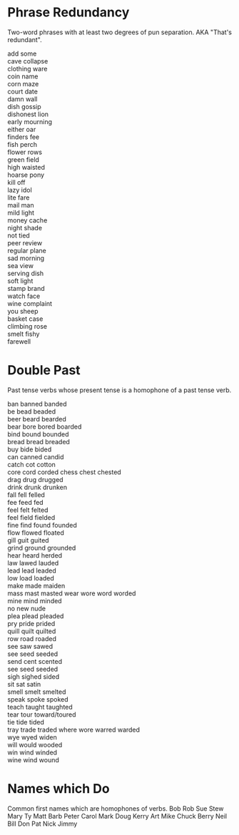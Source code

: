 # Phrase Redundancy
Two-word phrases with at least two degrees of pun separation. AKA "That's redundant".

add some  
cave collapse  
clothing ware  
coin name  
corn maze  
court date  
damn wall  
dish gossip  
dishonest lion  
early mourning  
either oar  
finders fee  
fish perch  
flower rows  
green field  
high waisted  
hoarse pony  
kill off  
lazy idol  
lite fare  
mail man  
mild light  
money cache  
night shade  
not tied  
peer review  
regular plane  
sad morning  
sea view  
serving dish  
soft light  
stamp brand  
watch face  
wine complaint  
you sheep  
basket case  
climbing rose  
smelt fishy  
farewell  

# Double Past
Past tense verbs whose present tense is a homophone of a past tense verb.

ban banned banded  
be bead beaded  
beer beard bearded  
bear bore bored boarded  
bind bound bounded  
bread bread breaded  
buy bide bided  
can canned candid  
catch cot cotton  
core cord corded
chess chest chested  
drag drug drugged  
drink drunk drunken  
fall fell felled  
fee feed fed  
feel felt felted  
feel field fielded  
fine find found founded  
flow flowed floated  
gill guit guited  
grind ground grounded  
hear heard herded  
law lawed lauded  
lead lead leaded  
low load loaded  
make made maiden  
mass mast masted
wear wore word worded  
mine mind minded  
no new nude  
plea plead pleaded  
pry pride prided  
quill quilt quilted  
row road roaded  
see saw sawed  
see seed seeded  
send cent scented  
see seed seeded  
sigh sighed sided  
sit sat satin  
smell smelt smelted  
speak spoke spoked  
teach taught taughted  
tear tour toward/toured  
tie tide tided  
tray trade traded
where wore warred warded  
wye wyed widen  
will would wooded  
win wind winded  
wine wind wound  

# Names which Do
Common first names which are homophones of verbs.
Bob
Rob
Sue
Stew
Mary
Ty
Matt
Barb
Peter
Carol
Mark
Doug
Kerry
Art
Mike
Chuck
Berry
Neil
Bill
Don
Pat
Nick
Jimmy
